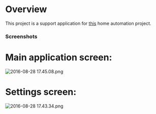 # Overview #

This project is a support application for [this](https://bitbucket.org/danionescu/home-automation) home automation project.


### Screenshots ###

# Main application screen:
![2016-08-28 17.45.08.png](https://bitbucket.org/repo/5LM8Ra/images/1017345133-2016-08-28%2017.45.08.png)

# Settings screen:

![2016-08-28 17.43.34.png](https://bitbucket.org/repo/5LM8Ra/images/4120038970-2016-08-28%2017.43.34.png)

